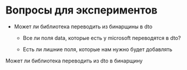 # Вопросы для экспериментов

- Может ли библиотека переводить из бинарщины в dto

  - Все ли поля data, которые есть у microsoft переводятся в dto?

  - Есть ли лишние поля, которые нам нужно будет добавлять

Может ли библиотека переводить из dto в бинарщину